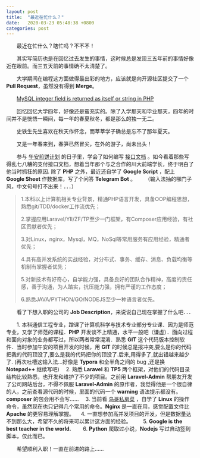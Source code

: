 ```yaml
---
layout: post
title:  "最近在忙什么？"
date:   2020-03-23 05:48:38 +0800
categories: post
---
```


　　最近在忙什么？瞎忙吗？不不不！

　　其实写简历也是在回忆过去发生的事情，这时候总是发现三五年前的事情好像近在眼前。而三五天前的事情确不太清楚了。

　　大学期间在编程这方面做得最出彩的地方，应该就是向开源社区提交了一个 **Pull Request**，虽然没有得到 **Merge**。

　　[MySQL integer field is returned as itself or string in PHP      ](https://github.com/bcit-ci/CodeIgniter/pull/5221)

　　回忆回忆大学四年，好像还是蛮充实的。除了入学那天和毕业那天，四年的时间并不是恍悟一瞬间，每一年的春夏秋冬，都是那么的独一无二。

　　史铁生先生喜欢在秋天作怀念，而莘莘学子确总是忘不了那年夏天。

　　又是一年春来到，春笋已然冒尖，在外的游子，尚未出头！

　　参与 [午安煎饼计划](https://github.com/wuancake/wuancake/blob/master/Wuancake.md) 的日子里，学会了如何编写 [接口文档](https://aunhappy.gitbooks.io/wuanlife/content/) 。如今看着那些写得乱七八糟的支付接口文档，想着当年那个与之合作的川大前端学长，终于明白了他当时抓狂的原因.
    除了 **PHP** 之外，最近还自学了 **Google Script** ，配上 **Google Sheet** 作数据库，写了个问答 **Telegram Bot** 。
　　（输入法抽的哪门子风，中文句号打不出来！．．．）



> 1.本科以上计算机相关专业背景，精通PHP语言开发，具备OOP编程思想，熟悉git/TDD/docker工作流优先；
>
> 2.掌握应用Laravel/YII/ZF/TP至少一门框架，有Composer应用经验，有社区贡献者优先；
>
> 3.对Linux，nginx，Mysql，MQ，NoSql等常用服务有应用经验，精通者优先；
>
> 4.具有高并发系统的实战经验，对分布式、事务、缓存、消息、负载均衡等机制有掌握者优先；
>
> 5.对新技术有好奇心，自学能力强，具备良好的团队合作精神，高度的责任感，善于沟通，为人踏实，抗压能力强，拥有严谨的工作态度；
>
> 6.熟悉JAVA/PYTHON/GO/NODEJS至少一种语言者优先。

　　看了下想入职的公司的 **Job Description**，来说说自己现在掌握了什么吧．．．

　　1. 本科通信工程专业，蹭课了计算机科学与技术专业部分专业课．因为是师范专业，又学了师范的课程．**PHP** 开发谈不上精通，水平一般吧（谦虚）．面向过程和面向对象的业务都写过，所以两者常常混淆．熟悉 **GIT** 这个代码版本控制软件．当时参加午安的项目开发的时候，用 **GIT** 的时候总是报冲突,要么是你的代码把我的代码顶没了,要么是我的代码把你的顶没了.后来,用得多了,就出错越来越少了. (再次吐槽这输入法...好像是 **Typora** 和全半角之间的 bug ,还是换 **Notepad++** 继续写吧)
  　2. 熟悉 **Laravel** 和 **TP5** 两个框架，对他们的代码目录结构比较熟悉，也开发和维护了不少的项目。之前用 **Laravel-Admin** 帮朋友开发了公司网站后台，不得不佩服 **Laravel-Admin** 的原作者，我觉得他是一个很自律的人，之前查看源代码的时候，里面的代码一个 **warning** 语法提示都没有。**composer** 的包会用不会写……
  　3. 当前看 [鸟哥私房菜](http://linux.vbird.org/) ，自学了 **Linux** 的操作命令，虽然现在也只记得几个常用的命令。**Nginx** 是一直在用，感觉配置文件比 **Apache** 的更容易理解掌握。
  　4. 一直想参加高并发项目的开发，但是数据量达不到那么大，希望不久的将来可以累计这方面的经验。
　　5. **Google is the best teacher in the world.**
　　6. **Python** 爬取过小说，**Nodejs** 写过自动签到脚本，仅此而已。

    
　　希望顺利入职！一直在前进的路上……

  

  

  

  

